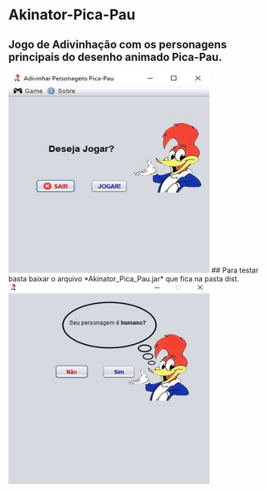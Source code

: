 # Akinator-Pica-Pau

## Jogo de Adivinhação com os personagens principais do desenho animado **Pica-Pau**.
<font>
<img src = "ReadMe/1.JPG" width = "400" height =  "400" > 
</font>
## Para testar basta baixar o arquivo *Akinator_Pica_Pau.jar* que fica na pasta dist.
<font>
<img src = "ReadMe/2.JPG" width = "400" height =  "400" >
</font>

